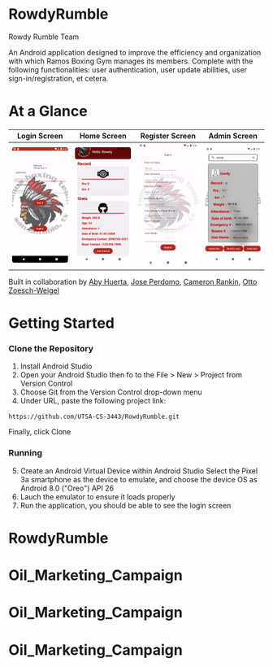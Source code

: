 # RowdyRumble
Rowdy Rumble Team

An Android application designed to improve the efficiency and organization with which Ramos Boxing Gym manages its members. Complete with the following functionalities: user authentication, user update abilities, user sign-in/registration, et cetera.

# At a Glance
Login Screen                        |  Home Screen                  | Register Screen    | Admin Screen
:--------------------------------:|:---------------------------:|:------------------:|:-----------------:
![](/readme_views/login_view.png)  |  ![](/readme_views/user_view.png) | ![](/readme_views/registration_view.png) | ![](/readme_views/admin_view.png)

Built in collaboration by [Aby Huerta](https://github.com/abyhuerta), [Jose Perdomo](https://github.com/JoesyP), [Cameron Rankin](https://github.com/goblincoat8864), [Otto Zoesch-Weigel](https://github.com/Otter2022)

# Getting Started

### Clone the Repository
1) Install Android Studio
2) Open your Android Studio then fo to the File > New > Project from Version Control
3) Choose Git from the Version Control drop-down menu
4) Under URL, paste the following project link:

```
https://github.com/UTSA-CS-3443/RowdyRumble.git
```
Finally, click Clone

### Running 
5) Create an Android Virtual Device within Android Studio
   Select the Pixel 3a smartphone as the device to emulate, and choose the device OS as Android 8.0 ("Oreo") API 26
6) Lauch the emulator to ensure it loads properly
7) Run the application, you should be able to see the login screen

# RowdyRumble
# Oil_Marketing_Campaign
# Oil_Marketing_Campaign
# Oil_Marketing_Campaign
